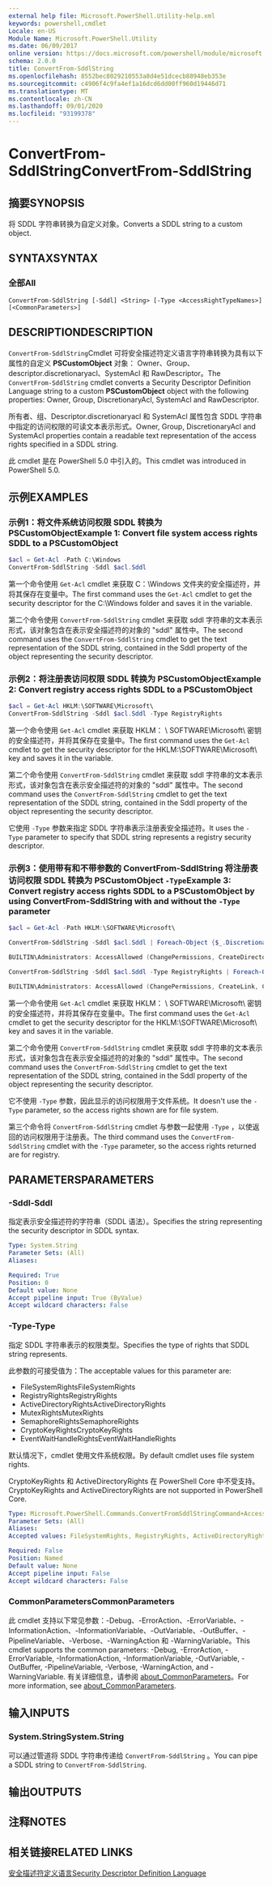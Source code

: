 ```yaml
---
external help file: Microsoft.PowerShell.Utility-help.xml
keywords: powershell,cmdlet
Locale: en-US
Module Name: Microsoft.PowerShell.Utility
ms.date: 06/09/2017
online version: https://docs.microsoft.com/powershell/module/microsoft.powershell.utility/convertfrom-sddlstring?view=powershell-6&WT.mc_id=ps-gethelp
schema: 2.0.0
title: ConvertFrom-SddlString
ms.openlocfilehash: 8552bec8029210553a8d4e51dcecb88948eb353e
ms.sourcegitcommit: c4906f4c9fa4ef1a16dcd6dd00ff960d19446d71
ms.translationtype: MT
ms.contentlocale: zh-CN
ms.lasthandoff: 09/01/2020
ms.locfileid: "93199378"
---
```

# <span data-ttu-id="c93f7-103">ConvertFrom-SddlString</span><span class="sxs-lookup"><span data-stu-id="c93f7-103">ConvertFrom-SddlString</span></span>

## <span data-ttu-id="c93f7-104">摘要</span><span class="sxs-lookup"><span data-stu-id="c93f7-104">SYNOPSIS</span></span>
<span data-ttu-id="c93f7-105">将 SDDL 字符串转换为自定义对象。</span><span class="sxs-lookup"><span data-stu-id="c93f7-105">Converts a SDDL string to a custom object.</span></span>

## <span data-ttu-id="c93f7-106">SYNTAX</span><span class="sxs-lookup"><span data-stu-id="c93f7-106">SYNTAX</span></span>

### <span data-ttu-id="c93f7-107">全部</span><span class="sxs-lookup"><span data-stu-id="c93f7-107">All</span></span>

```
ConvertFrom-SddlString [-Sddl] <String> [-Type <AccessRightTypeNames>] [<CommonParameters>]
```

## <span data-ttu-id="c93f7-108">DESCRIPTION</span><span class="sxs-lookup"><span data-stu-id="c93f7-108">DESCRIPTION</span></span>

<span data-ttu-id="c93f7-109">`ConvertFrom-SddlString`Cmdlet 可将安全描述符定义语言字符串转换为具有以下属性的自定义 **PSCustomObject** 对象： Owner、Group、descriptor.discretionaryacl、SystemAcl 和 RawDescriptor。</span><span class="sxs-lookup"><span data-stu-id="c93f7-109">The `ConvertFrom-SddlString` cmdlet converts a Security Descriptor Definition Language string to a custom **PSCustomObject** object with the following properties: Owner, Group, DiscretionaryAcl, SystemAcl and RawDescriptor.</span></span>

<span data-ttu-id="c93f7-110">所有者、组、Descriptor.discretionaryacl 和 SystemAcl 属性包含 SDDL 字符串中指定的访问权限的可读文本表示形式。</span><span class="sxs-lookup"><span data-stu-id="c93f7-110">Owner, Group, DiscretionaryAcl and SystemAcl properties contain a readable text representation of the access rights specified in a SDDL string.</span></span>

<span data-ttu-id="c93f7-111">此 cmdlet 是在 PowerShell 5.0 中引入的。</span><span class="sxs-lookup"><span data-stu-id="c93f7-111">This cmdlet was introduced in PowerShell 5.0.</span></span>

## <span data-ttu-id="c93f7-112">示例</span><span class="sxs-lookup"><span data-stu-id="c93f7-112">EXAMPLES</span></span>

### <span data-ttu-id="c93f7-113">示例1：将文件系统访问权限 SDDL 转换为 PSCustomObject</span><span class="sxs-lookup"><span data-stu-id="c93f7-113">Example 1: Convert file system access rights SDDL to a PSCustomObject</span></span>

```powershell
$acl = Get-Acl -Path C:\Windows
ConvertFrom-SddlString -Sddl $acl.Sddl
```

<span data-ttu-id="c93f7-114">第一个命令使用 `Get-Acl` cmdlet 来获取 C：\Windows 文件夹的安全描述符，并将其保存在变量中。</span><span class="sxs-lookup"><span data-stu-id="c93f7-114">The first command uses the `Get-Acl` cmdlet to get the security descriptor for the C:\Windows folder and saves it in the variable.</span></span>

<span data-ttu-id="c93f7-115">第二个命令使用 `ConvertFrom-SddlString` cmdlet 来获取 sddl 字符串的文本表示形式，该对象包含在表示安全描述符的对象的 "sddl" 属性中。</span><span class="sxs-lookup"><span data-stu-id="c93f7-115">The second command uses the `ConvertFrom-SddlString` cmdlet to get the text representation of the SDDL string, contained in the Sddl property of the object representing the security descriptor.</span></span>

### <span data-ttu-id="c93f7-116">示例2：将注册表访问权限 SDDL 转换为 PSCustomObject</span><span class="sxs-lookup"><span data-stu-id="c93f7-116">Example 2: Convert registry access rights SDDL to a PSCustomObject</span></span>

```powershell
$acl = Get-Acl HKLM:\SOFTWARE\Microsoft\
ConvertFrom-SddlString -Sddl $acl.Sddl -Type RegistryRights
```

<span data-ttu-id="c93f7-117">第一个命令使用 `Get-Acl` cmdlet 来获取 HKLM： \ SOFTWARE\Microsoft\ 密钥的安全描述符，并将其保存在变量中。</span><span class="sxs-lookup"><span data-stu-id="c93f7-117">The first command uses the `Get-Acl` cmdlet to get the security descriptor for the HKLM:\SOFTWARE\Microsoft\ key and saves it in the variable.</span></span>

<span data-ttu-id="c93f7-118">第二个命令使用 `ConvertFrom-SddlString` cmdlet 来获取 sddl 字符串的文本表示形式，该对象包含在表示安全描述符的对象的 "sddl" 属性中。</span><span class="sxs-lookup"><span data-stu-id="c93f7-118">The second command uses the `ConvertFrom-SddlString` cmdlet to get the text representation of the SDDL string, contained in the Sddl property of the object representing the security descriptor.</span></span>

<span data-ttu-id="c93f7-119">它使用 `-Type` 参数来指定 SDDL 字符串表示注册表安全描述符。</span><span class="sxs-lookup"><span data-stu-id="c93f7-119">It uses the `-Type` parameter to specify that SDDL string represents a registry security descriptor.</span></span>

### <span data-ttu-id="c93f7-120">示例3：使用带有和不带参数的 ConvertFrom-SddlString 将注册表访问权限 SDDL 转换为 PSCustomObject `-Type`</span><span class="sxs-lookup"><span data-stu-id="c93f7-120">Example 3: Convert registry access rights SDDL to a PSCustomObject by using ConvertFrom-SddlString with and without the `-Type` parameter</span></span>

```powershell
$acl = Get-Acl -Path HKLM:\SOFTWARE\Microsoft\

ConvertFrom-SddlString -Sddl $acl.Sddl | Foreach-Object {$_.DiscretionaryAcl[0]}

BUILTIN\Administrators: AccessAllowed (ChangePermissions, CreateDirectories, Delete, ExecuteKey, FullControl, GenericExecute, GenericWrite, ListDirectory, ReadExtendedAttributes, ReadPermissions, TakeOwnership, Traverse, WriteData, WriteExtendedAttributes, WriteKey)

ConvertFrom-SddlString -Sddl $acl.Sddl -Type RegistryRights | Foreach-Object {$_.DiscretionaryAcl[0]}

BUILTIN\Administrators: AccessAllowed (ChangePermissions, CreateLink, CreateSubKey, Delete, EnumerateSubKeys, ExecuteKey, FullControl, GenericExecute, GenericWrite, Notify, QueryValues, ReadPermissions, SetValue, TakeOwnership, WriteKey)
```

<span data-ttu-id="c93f7-121">第一个命令使用 `Get-Acl` cmdlet 来获取 HKLM： \ SOFTWARE\Microsoft\ 密钥的安全描述符，并将其保存在变量中。</span><span class="sxs-lookup"><span data-stu-id="c93f7-121">The first command uses the `Get-Acl` cmdlet to get the security descriptor for the HKLM:\SOFTWARE\Microsoft\ key and saves it in the variable.</span></span>

<span data-ttu-id="c93f7-122">第二个命令使用 `ConvertFrom-SddlString` cmdlet 来获取 sddl 字符串的文本表示形式，该对象包含在表示安全描述符的对象的 "sddl" 属性中。</span><span class="sxs-lookup"><span data-stu-id="c93f7-122">The second command uses the `ConvertFrom-SddlString` cmdlet to get the text representation of the SDDL string, contained in the Sddl property of the object representing the security descriptor.</span></span>

<span data-ttu-id="c93f7-123">它不使用 `-Type` 参数，因此显示的访问权限用于文件系统。</span><span class="sxs-lookup"><span data-stu-id="c93f7-123">It doesn't use the `-Type` parameter, so the access rights shown are for file system.</span></span>

<span data-ttu-id="c93f7-124">第三个命令将 `ConvertFrom-SddlString` cmdlet 与参数一起使用 `-Type` ，以使返回的访问权限用于注册表。</span><span class="sxs-lookup"><span data-stu-id="c93f7-124">The third command uses the `ConvertFrom-SddlString` cmdlet with the `-Type` parameter, so the access rights returned are for registry.</span></span>

## <span data-ttu-id="c93f7-125">PARAMETERS</span><span class="sxs-lookup"><span data-stu-id="c93f7-125">PARAMETERS</span></span>

### <span data-ttu-id="c93f7-126">-Sddl</span><span class="sxs-lookup"><span data-stu-id="c93f7-126">-Sddl</span></span>

<span data-ttu-id="c93f7-127">指定表示安全描述符的字符串（SDDL 语法）。</span><span class="sxs-lookup"><span data-stu-id="c93f7-127">Specifies the string representing the security descriptor in SDDL syntax.</span></span>

```yaml
Type: System.String
Parameter Sets: (All)
Aliases:

Required: True
Position: 0
Default value: None
Accept pipeline input: True (ByValue)
Accept wildcard characters: False
```

### <span data-ttu-id="c93f7-128">-Type</span><span class="sxs-lookup"><span data-stu-id="c93f7-128">-Type</span></span>

<span data-ttu-id="c93f7-129">指定 SDDL 字符串表示的权限类型。</span><span class="sxs-lookup"><span data-stu-id="c93f7-129">Specifies the type of rights that SDDL string represents.</span></span>

<span data-ttu-id="c93f7-130">此参数的可接受值为：</span><span class="sxs-lookup"><span data-stu-id="c93f7-130">The acceptable values for this parameter are:</span></span>

- <span data-ttu-id="c93f7-131">FileSystemRights</span><span class="sxs-lookup"><span data-stu-id="c93f7-131">FileSystemRights</span></span>
- <span data-ttu-id="c93f7-132">RegistryRights</span><span class="sxs-lookup"><span data-stu-id="c93f7-132">RegistryRights</span></span>
- <span data-ttu-id="c93f7-133">ActiveDirectoryRights</span><span class="sxs-lookup"><span data-stu-id="c93f7-133">ActiveDirectoryRights</span></span>
- <span data-ttu-id="c93f7-134">MutexRights</span><span class="sxs-lookup"><span data-stu-id="c93f7-134">MutexRights</span></span>
- <span data-ttu-id="c93f7-135">SemaphoreRights</span><span class="sxs-lookup"><span data-stu-id="c93f7-135">SemaphoreRights</span></span>
- <span data-ttu-id="c93f7-136">CryptoKeyRights</span><span class="sxs-lookup"><span data-stu-id="c93f7-136">CryptoKeyRights</span></span>
- <span data-ttu-id="c93f7-137">EventWaitHandleRights</span><span class="sxs-lookup"><span data-stu-id="c93f7-137">EventWaitHandleRights</span></span>

<span data-ttu-id="c93f7-138">默认情况下，cmdlet 使用文件系统权限。</span><span class="sxs-lookup"><span data-stu-id="c93f7-138">By default cmdlet uses file system rights.</span></span>

<span data-ttu-id="c93f7-139">CryptoKeyRights 和 ActiveDirectoryRights 在 PowerShell Core 中不受支持。</span><span class="sxs-lookup"><span data-stu-id="c93f7-139">CryptoKeyRights and ActiveDirectoryRights are not supported in PowerShell Core.</span></span>

```yaml
Type: Microsoft.PowerShell.Commands.ConvertFromSddlStringCommand+AccessRightTypeNames
Parameter Sets: (All)
Aliases:
Accepted values: FileSystemRights, RegistryRights, ActiveDirectoryRights, MutexRights, SemaphoreRights, CryptoKeyRights, EventWaitHandleRights

Required: False
Position: Named
Default value: None
Accept pipeline input: False
Accept wildcard characters: False
```

### <span data-ttu-id="c93f7-140">CommonParameters</span><span class="sxs-lookup"><span data-stu-id="c93f7-140">CommonParameters</span></span>

<span data-ttu-id="c93f7-141">此 cmdlet 支持以下常见参数：-Debug、-ErrorAction、-ErrorVariable、-InformationAction、-InformationVariable、-OutVariable、-OutBuffer、-PipelineVariable、-Verbose、-WarningAction 和 -WarningVariable。</span><span class="sxs-lookup"><span data-stu-id="c93f7-141">This cmdlet supports the common parameters: -Debug, -ErrorAction, -ErrorVariable, -InformationAction, -InformationVariable, -OutVariable, -OutBuffer, -PipelineVariable, -Verbose, -WarningAction, and -WarningVariable.</span></span> <span data-ttu-id="c93f7-142">有关详细信息，请参阅 [about_CommonParameters](https://go.microsoft.com/fwlink/?LinkID=113216)。</span><span class="sxs-lookup"><span data-stu-id="c93f7-142">For more information, see [about_CommonParameters](https://go.microsoft.com/fwlink/?LinkID=113216).</span></span>

## <span data-ttu-id="c93f7-143">输入</span><span class="sxs-lookup"><span data-stu-id="c93f7-143">INPUTS</span></span>

### <span data-ttu-id="c93f7-144">System.String</span><span class="sxs-lookup"><span data-stu-id="c93f7-144">System.String</span></span>

<span data-ttu-id="c93f7-145">可以通过管道将 SDDL 字符串传递给 `ConvertFrom-SddlString` 。</span><span class="sxs-lookup"><span data-stu-id="c93f7-145">You can pipe a SDDL string to `ConvertFrom-SddlString`.</span></span>

## <span data-ttu-id="c93f7-146">输出</span><span class="sxs-lookup"><span data-stu-id="c93f7-146">OUTPUTS</span></span>

## <span data-ttu-id="c93f7-147">注释</span><span class="sxs-lookup"><span data-stu-id="c93f7-147">NOTES</span></span>

## <span data-ttu-id="c93f7-148">相关链接</span><span class="sxs-lookup"><span data-stu-id="c93f7-148">RELATED LINKS</span></span>

[<span data-ttu-id="c93f7-149">安全描述符定义语言</span><span class="sxs-lookup"><span data-stu-id="c93f7-149">Security Descriptor Definition Language</span></span>](/windows/win32/secauthz/security-descriptor-definition-language)
